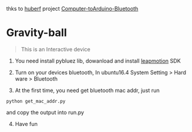 thks to [huberf](https://github.com/huberf) project [Computer-toArduino-Bluetooth](https://github.com/huberf/Computer-to-Arduino-Bluetooth)
# Gravity-ball

> This is an Interactive device


1. You need install pybluez lib, dowanload and install [leapmotion](https://developer.leapmotion.com/sdk/v2) SDK

2. Turn on your devices bluetooth, In ubuntu16.4 System Setting > Hard ware > Bluetooth

3. At the first time, you need get bluetooth mac addr, just run 
```
python get_mac_addr.py
```

and copy the output into run.py

4. Have fun

